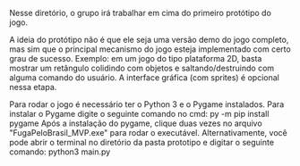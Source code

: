 Nesse diretório, o grupo irá trabalhar em cima do primeiro protótipo do jogo.

A ideia do protótipo não é que ele seja uma versão demo do jogo completo, mas sim que o principal mecanismo do jogo esteja implementado com certo grau de sucesso. Exemplo: em um jogo do tipo plataforma 2D, basta mostrar um retângulo colidindo com objetos e saltando/destruindo com alguma comando do usuário. A interface gráfica (com sprites) é opcional nessa etapa.

Para rodar o jogo é necessário ter o Python 3 e o Pygame instalados. Para instalar o Pygame digite o seguinte comando no cmd:
    py -m pip install pygame
Após a instalação do pygame, clique duas vezes no arquivo "FugaPeloBrasil_MVP.exe" para rodar o executável. Alternativamente, você pode abrir o terminal no diretório da pasta prototipo e digitar o seguinte comando:
    python3 main.py